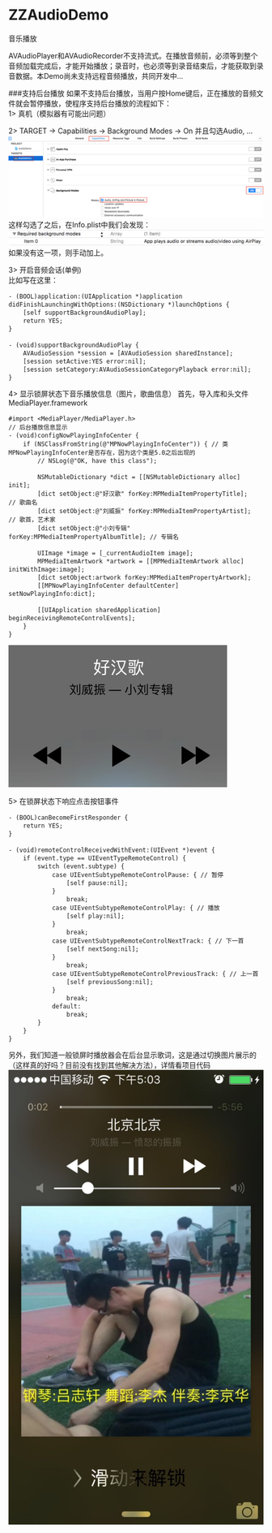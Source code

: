 # ZZAudioDemo
音乐播放

AVAudioPlayer和AVAudioRecorder不支持流式。在播放音频前，必须等到整个音频加载完成后，才能开始播放；录音时，也必须等到录音结束后，才能获取到录音数据。本Demo尚未支持远程音频播放，共同开发中...

###支持后台播放
如果不支持后台播放，当用户按Home键后，正在播放的音频文件就会暂停播放，使程序支持后台播放的流程如下：  
1> 真机（模拟器有可能出问题）  

2> TARGET -> Capabilities -> Background Modes -> On 并且勾选Audio, … 
![](./ForReadMe/1.png)
这样勾选了之后，在Info.plist中我们会发现：
![](./ForReadMe/2.png)
如果没有这一项，则手动加上。  

3> 开启音频会话(单例)  
比如写在这里：

```
- (BOOL)application:(UIApplication *)application didFinishLaunchingWithOptions:(NSDictionary *)launchOptions {
    [self supportBackgroundAudioPlay];
    return YES;
}

- (void)supportBackgroundAudioPlay {
    AVAudioSession *session = [AVAudioSession sharedInstance];
    [session setActive:YES error:nil];
    [session setCategory:AVAudioSessionCategoryPlayback error:nil];
}

```

4> 显示锁屏状态下音乐播放信息（图片，歌曲信息）
首先，导入库和头文件 MediaPlayer.framework 

```
#import <MediaPlayer/MediaPlayer.h>
// 后台播放信息显示
- (void)configNowPlayingInfoCenter {
    if (NSClassFromString(@"MPNowPlayingInfoCenter")) { // 类MPNowPlayingInfoCenter是否存在，因为这个类是5.0之后出现的
        // NSLog(@"OK, have this class");
        
        NSMutableDictionary *dict = [[NSMutableDictionary alloc] init];
        [dict setObject:@"好汉歌" forKey:MPMediaItemPropertyTitle];        // 歌曲名
        [dict setObject:@"刘威振" forKey:MPMediaItemPropertyArtist];       // 歌首，艺术家
        [dict setObject:@"小刘专辑" forKey:MPMediaItemPropertyAlbumTitle]; // 专辑名
   
        UIImage *image = [_currentAudioItem image];
        MPMediaItemArtwork *artwork = [[MPMediaItemArtwork alloc] initWithImage:image];
        [dict setObject:artwork forKey:MPMediaItemPropertyArtwork];
        [[MPNowPlayingInfoCenter defaultCenter] setNowPlayingInfo:dict];
        
        [[UIApplication sharedApplication] beginReceivingRemoteControlEvents];
    }
}
```

![](./ForReadMe/3.png)

5> 在锁屏状态下响应点击按钮事件

```
- (BOOL)canBecomeFirstResponder {
    return YES;
}

- (void)remoteControlReceivedWithEvent:(UIEvent *)event {
    if (event.type == UIEventTypeRemoteControl) {
        switch (event.subtype) {
            case UIEventSubtypeRemoteControlPause: { // 暂停
                [self pause:nil];
            }
                break;
            case UIEventSubtypeRemoteControlPlay: { // 播放
                [self play:nil];
            }
                break;
            case UIEventSubtypeRemoteControlNextTrack: { // 下一首
                [self nextSong:nil];
            }
                break;
            case UIEventSubtypeRemoteControlPreviousTrack: { // 上一首
                [self previousSong:nil];
            }
                break;
            default:
                break;
        }
    }
}

```

另外，我们知道一般锁屏时播放器会在后台显示歌词，这是通过切换图片展示的（这样真的好吗？目前没有找到其他解决方法），详情看项目代码
![](./ForReadMe/4.jpg)





